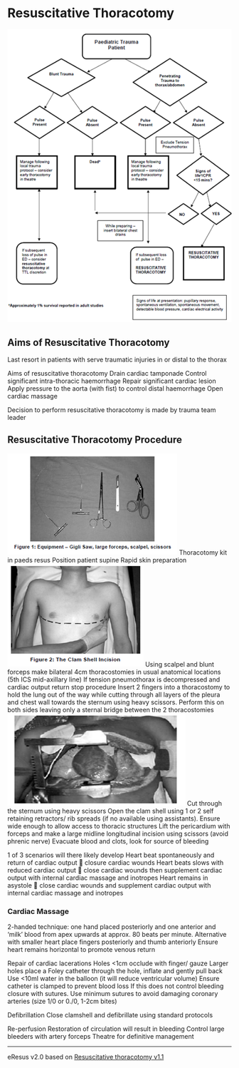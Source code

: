 # Resuscitative Thoracotomy
![RSI checklist](./resuscitativeThoracotomy.png)
## Aims of Resuscitative Thoracotomy
Last resort in patients with serve traumatic injuries in or distal to the thorax

Aims of resuscitative thoracotomy 
Drain cardiac tamponade
Control significant intra-thoracic haemorrhage
Repair significant cardiac lesion
Apply pressure to the aorta (with fist) to control distal haemorrhage
Open cardiac massage

Decision to perform resuscitative thoracotomy is made by trauma team leader

## Resuscitative Thoracotomy Procedure
![RSI checklist](./resuscitativeThoracotomy_kit.png)
Thoracotomy kit in paeds resus
Position patient supine
Rapid skin preparation
![RSI checklist](./resuscitativeThoracotomy_cut.png)
Using scalpel and blunt forceps make bilateral 4cm thoracostomies in usual anatomical locations (5th ICS mid-axillary line)
If tension pneumothorax is decompressed and cardiac output return stop procedure
Insert 2 fingers into a thoracostomy to hold the lung out of the way while cutting through all layers of the pleura and chest wall towards the sternum using heavy scissors. Perform this on both sides leaving only a sternal bridge between the 2 thoracostomies
![RSI checklist](./resuscitativeThoracotomy_open.png)
Cut through the sternum using heavy scissors
Open the clam shell using 1 or 2 self retaining retractors/ rib spreads (if no available using assistants). Ensure wide enough to allow access to thoracic structures
Lift the pericardium with forceps and make a large midline longitudinal incision using scissors (avoid phrenic nerve)
Evacuate blood and clots, look for source of bleeding

1 of 3 scenarios will there likely develop
Heart beat spontaneously and return of cardiac output  closure cardiac wounds
Heart beats slows with reduced cardiac output  close cardiac wounds then supplement cardiac output with internal cardiac massage and inotropes
Heart remains in asystole  close cardiac wounds and supplement cardiac output with internal cardiac massage and inotropes

### Cardiac Massage
2-handed technique: one hand placed posteriorly and one anterior and ‘milk’ blood from apex upwards at approx. 80 beats per minute. Alternative with smaller heart place fingers posteriorly and thumb anteriorly
Ensure heart remains horizontal to promote venous return

Repair of cardiac lacerations
Holes <1cm occlude with finger/ gauze
Larger holes place a Foley catheter through the hole, inflate and gently pull back
Use <10ml water in the balloon (it will reduce ventricular volume)
Ensure catheter is clamped to prevent blood loss
If this does not control bleeding closure with sutures. Use minimum sutures to avoid damaging coronary arteries (size 1/0 or 0./0, 1-2cm bites) 

Defibrillation 
Close clamshell and defibrillate using standard protocols

Re-perfusion
Restoration of circulation will result in bleeding
Control large bleeders with artery forceps
Theatre for definitive management

--- 
eResus v2.0 based on [Resuscitative thoracotomy v1.1](http://workspaces/sites/Teams/ChildrensEmergencyDepartment/guidelines/BCH_guidelines/1/index.html#19455)